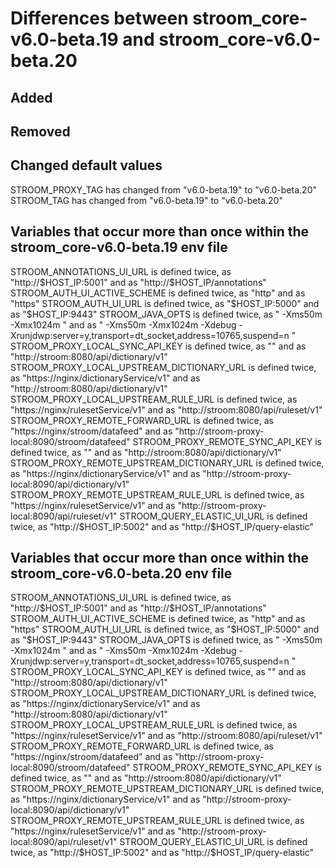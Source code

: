 # Differences between stroom_core-v6.0-beta.19 and stroom_core-v6.0-beta.20

## Added


## Removed


## Changed default values

STROOM_PROXY_TAG has changed from "v6.0-beta.19" to "v6.0-beta.20"
STROOM_TAG has changed from "v6.0-beta.19" to "v6.0-beta.20"

## Variables that occur more than once within the stroom_core-v6.0-beta.19 env file

STROOM_ANNOTATIONS_UI_URL is defined twice, as "http://$HOST_IP:5001" and as "http://$HOST_IP/annotations"
STROOM_AUTH_UI_ACTIVE_SCHEME is defined twice, as "http" and as "https"
STROOM_AUTH_UI_URL is defined twice, as "$HOST_IP:5000" and as "$HOST_IP:9443"
STROOM_JAVA_OPTS is defined twice, as " -Xms50m -Xmx1024m " and as " -Xms50m -Xmx1024m -Xdebug -Xrunjdwp:server=y,transport=dt_socket,address=10765,suspend=n "
STROOM_PROXY_LOCAL_SYNC_API_KEY is defined twice, as "" and as "http://stroom:8080/api/dictionary/v1"
STROOM_PROXY_LOCAL_UPSTREAM_DICTIONARY_URL is defined twice, as "https://nginx/dictionaryService/v1" and as "http://stroom:8080/api/dictionary/v1"
STROOM_PROXY_LOCAL_UPSTREAM_RULE_URL is defined twice, as "https://nginx/rulesetService/v1" and as "http://stroom:8080/api/ruleset/v1"
STROOM_PROXY_REMOTE_FORWARD_URL is defined twice, as "https://nginx/stroom/datafeed" and as "http://stroom-proxy-local:8090/stroom/datafeed"
STROOM_PROXY_REMOTE_SYNC_API_KEY is defined twice, as "" and as "http://stroom:8080/api/dictionary/v1"
STROOM_PROXY_REMOTE_UPSTREAM_DICTIONARY_URL is defined twice, as "https://nginx/dictionaryService/v1" and as "http://stroom-proxy-local:8090/api/dictionary/v1"
STROOM_PROXY_REMOTE_UPSTREAM_RULE_URL is defined twice, as "https://nginx/rulesetService/v1" and as "http://stroom-proxy-local:8090/api/ruleset/v1"
STROOM_QUERY_ELASTIC_UI_URL is defined twice, as "http://$HOST_IP:5002" and as "http://$HOST_IP/query-elastic"

## Variables that occur more than once within the stroom_core-v6.0-beta.20 env file

STROOM_ANNOTATIONS_UI_URL is defined twice, as "http://$HOST_IP:5001" and as "http://$HOST_IP/annotations"
STROOM_AUTH_UI_ACTIVE_SCHEME is defined twice, as "http" and as "https"
STROOM_AUTH_UI_URL is defined twice, as "$HOST_IP:5000" and as "$HOST_IP:9443"
STROOM_JAVA_OPTS is defined twice, as " -Xms50m -Xmx1024m " and as " -Xms50m -Xmx1024m -Xdebug -Xrunjdwp:server=y,transport=dt_socket,address=10765,suspend=n "
STROOM_PROXY_LOCAL_SYNC_API_KEY is defined twice, as "" and as "http://stroom:8080/api/dictionary/v1"
STROOM_PROXY_LOCAL_UPSTREAM_DICTIONARY_URL is defined twice, as "https://nginx/dictionaryService/v1" and as "http://stroom:8080/api/dictionary/v1"
STROOM_PROXY_LOCAL_UPSTREAM_RULE_URL is defined twice, as "https://nginx/rulesetService/v1" and as "http://stroom:8080/api/ruleset/v1"
STROOM_PROXY_REMOTE_FORWARD_URL is defined twice, as "https://nginx/stroom/datafeed" and as "http://stroom-proxy-local:8090/stroom/datafeed"
STROOM_PROXY_REMOTE_SYNC_API_KEY is defined twice, as "" and as "http://stroom:8080/api/dictionary/v1"
STROOM_PROXY_REMOTE_UPSTREAM_DICTIONARY_URL is defined twice, as "https://nginx/dictionaryService/v1" and as "http://stroom-proxy-local:8090/api/dictionary/v1"
STROOM_PROXY_REMOTE_UPSTREAM_RULE_URL is defined twice, as "https://nginx/rulesetService/v1" and as "http://stroom-proxy-local:8090/api/ruleset/v1"
STROOM_QUERY_ELASTIC_UI_URL is defined twice, as "http://$HOST_IP:5002" and as "http://$HOST_IP/query-elastic"

